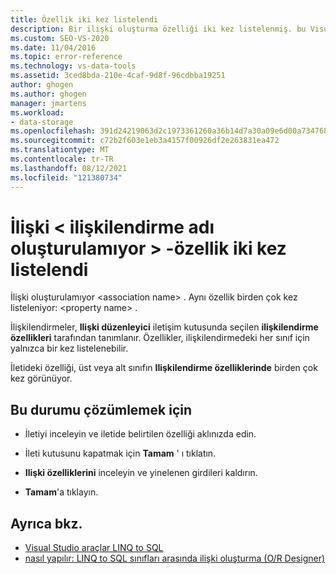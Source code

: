 ```yaml
---
title: Özellik iki kez listelendi
description: Bir ilişki oluşturma özelliği iki kez listelenmiş. bu Visual Studio Nesne İlişkisel Tasarımcısı (O/R Designer) iletisiyle ilgili bilgileri görüntüleyin.
ms.custom: SEO-VS-2020
ms.date: 11/04/2016
ms.topic: error-reference
ms.technology: vs-data-tools
ms.assetid: 3ced8bda-210e-4caf-9d8f-96cdbba19251
author: ghogen
ms.author: ghogen
manager: jmartens
ms.workload:
- data-storage
ms.openlocfilehash: 391d24219063d2c1973361260a36b14d7a30a09e6d00a73476867d15c777130a
ms.sourcegitcommit: c72b2f603e1eb3a4157f00926df2e263831ea472
ms.translationtype: MT
ms.contentlocale: tr-TR
ms.lasthandoff: 08/12/2021
ms.locfileid: "121380734"
---
```

# <a name="cannot-create-an-association-ltassociation-namegt---property-listed-twice"></a>İlişki &lt; ilişkilendirme adı oluşturulamıyor &gt; -özellik iki kez listelendi

İlişki oluşturulamıyor \<association name> . Aynı özellik birden çok kez listeleniyor: \<property name> .

İlişkilendirmeler, **Ilişki düzenleyici** iletişim kutusunda seçilen **ilişkilendirme özellikleri** tarafından tanımlanır. Özellikler, ilişkilendirmedeki her sınıf için yalnızca bir kez listelenebilir.

İletideki özelliği, üst veya alt sınıfın **Ilişkilendirme özelliklerinde** birden çok kez görünüyor.

## <a name="to-resolve-this-condition"></a>Bu durumu çözümlemek için

- İletiyi inceleyin ve iletide belirtilen özelliği aklınızda edin.

- İleti kutusunu kapatmak için **Tamam** ' ı tıklatın.

- **Ilişki özelliklerini** inceleyin ve yinelenen girdileri kaldırın.

- **Tamam**'a tıklayın.

## <a name="see-also"></a>Ayrıca bkz.

- [Visual Studio araçlar LINQ to SQL](../data-tools/linq-to-sql-tools-in-visual-studio2.md)
- [nasıl yapılır: LINQ to SQL sınıfları arasında ilişki oluşturma (O/R Designer)](../data-tools/how-to-create-an-association-relationship-between-linq-to-sql-classes-o-r-designer.md)
